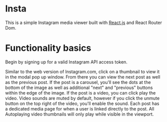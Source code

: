 # Insta
This is a simple Instagram media viewer built with [React.js](https://github.com/facebookincubator/create-react-app) and React Router Dom.

# Functionality basics
Begin by signing up for a valid Instagram API access token.

Similar to the web version of Instagram.com, click on a thumbnail to view it in the modal pop up window. From there you can view the next post as well as the previous post. If the post is a carousel, you'll see the dots at the bottom of the image as well as additional "next" and "previous" buttons within the edge of the image. If the post is a video, you can click play the video. Video sounds are muted by default, however if you click the unmute button on the top right of the video, you'll enable the sound. Each post has a dedicated media page for when a user is linked directly to the post. All Autoplaying video thumbnails will only play while visible in the viewport.
